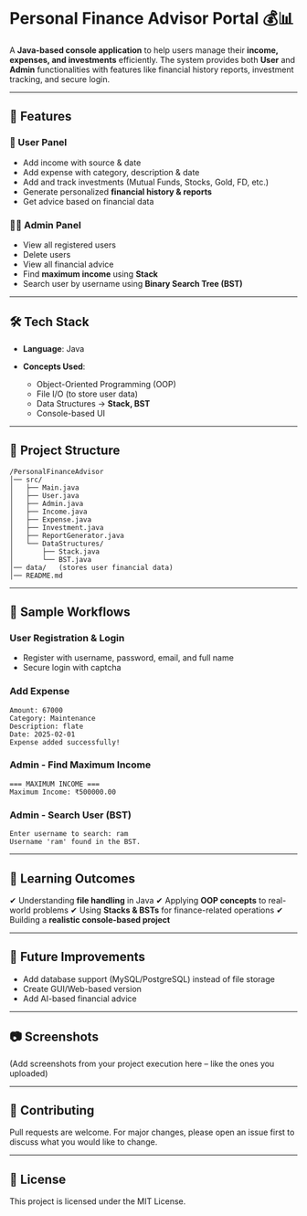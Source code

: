 
# Personal Finance Advisor Portal 💰📊

A **Java-based console application** to help users manage their **income, expenses, and investments** efficiently. The system provides both **User** and **Admin** functionalities with features like financial history reports, investment tracking, and secure login.

---

## 🚀 Features

### 👤 User Panel

* Add income with source & date
* Add expense with category, description & date
* Add and track investments (Mutual Funds, Stocks, Gold, FD, etc.)
* Generate personalized **financial history & reports**
* Get advice based on financial data

### 👨‍💻 Admin Panel

* View all registered users
* Delete users
* View all financial advice
* Find **maximum income** using **Stack**
* Search user by username using **Binary Search Tree (BST)**

---

## 🛠️ Tech Stack

* **Language**: Java
* **Concepts Used**:

  * Object-Oriented Programming (OOP)
  * File I/O (to store user data)
  * Data Structures → **Stack, BST**
  * Console-based UI

---

## 📂 Project Structure

```
/PersonalFinanceAdvisor
│── src/
│   ├── Main.java
│   ├── User.java
│   ├── Admin.java
│   ├── Income.java
│   ├── Expense.java
│   ├── Investment.java
│   ├── ReportGenerator.java
│   └── DataStructures/
│       ├── Stack.java
│       └── BST.java
│── data/   (stores user financial data)
│── README.md
```

---

## 🔑 Sample Workflows

### User Registration & Login

* Register with username, password, email, and full name
* Secure login with captcha

### Add Expense

```
Amount: 67000
Category: Maintenance
Description: flate
Date: 2025-02-01
Expense added successfully!
```

### Admin - Find Maximum Income

```
=== MAXIMUM INCOME ===
Maximum Income: ₹500000.00
```

### Admin - Search User (BST)

```
Enter username to search: ram
Username 'ram' found in the BST.
```

---

## 🎯 Learning Outcomes

✔ Understanding **file handling** in Java
✔ Applying **OOP concepts** to real-world problems
✔ Using **Stacks & BSTs** for finance-related operations
✔ Building a **realistic console-based project**

---

## 📌 Future Improvements

* Add database support (MySQL/PostgreSQL) instead of file storage
* Create GUI/Web-based version
* Add AI-based financial advice

---

## 📷 Screenshots

(Add screenshots from your project execution here – like the ones you uploaded)

---

## 🤝 Contributing

Pull requests are welcome. For major changes, please open an issue first to discuss what you would like to change.

---

## 📜 License

This project is licensed under the MIT License.
